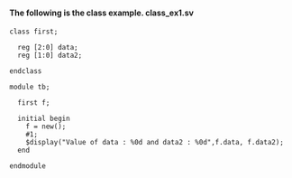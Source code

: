 #### The following is the class example. class_ex1.sv

```
class first;
  
  reg [2:0] data; 
  reg [1:0] data2;

endclass

module tb;
  
  first f;

  initial begin
    f = new(); 
    #1;
    $display("Value of data : %0d and data2 : %0d",f.data, f.data2);
  end

endmodule

```

